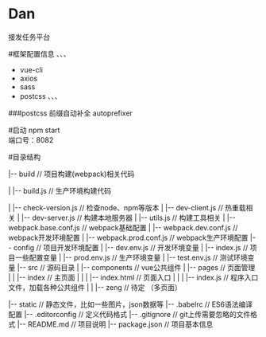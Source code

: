 # Dan
接发任务平台

#框架配置信息
、、、
- vue-cli
- axios
- sass
- postcss
、、、

###postcss
前缀自动补全  autoprefixer

#启动
npm start  
    端口号：8082

#目录结构

|-- build                                   // 项目构建(webpack)相关代码

|   |-- build.js                            // 生产环境构建代码

|   |-- check-version.js                    // 检查node、npm等版本
|   |-- dev-client.js                       // 热重载相关
|   |-- dev-server.js                       // 构建本地服务器
|   |-- utils.js                            // 构建工具相关
|   |-- webpack.base.conf.js                // webpack基础配置
|   |-- webpack.dev.conf.js                 // webpack开发环境配置
|   |-- webpack.prod.conf.js                // webpack生产环境配置
|-- config                                  // 项目开发环境配置
|   |-- dev.env.js                          // 开发环境变量
|   |-- index.js                            // 项目一些配置变量
|   |-- prod.env.js                         // 生产环境变量
|   |-- test.env.js                         // 测试环境变量
|-- src                                     // 源码目录
|   |-- components                          // vue公共组件
|   |-- pages                               // 页面管理
|   |   |-- index                           // 主页面
|   |   |   |-- index.html                  // 页面入口
|   |   |   |-- index.js                    // 程序入口文件，加载各种公共组件
|   |   |-- zeng                            // 待定 （多页面）

|-- static                                  // 静态文件，比如一些图片，json数据等
|-- .babelrc                                // ES6语法编译配置
|-- .editorconfig                           // 定义代码格式
|-- .gitignore                              // git上传需要忽略的文件格式
|-- README.md                               // 项目说明
|-- package.json                            // 项目基本信息